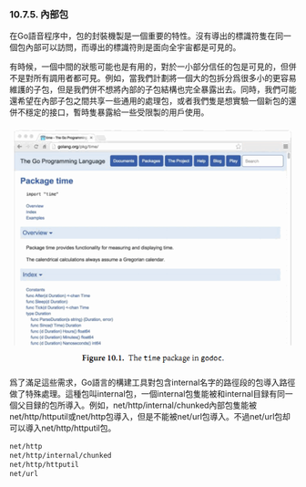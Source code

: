 ### 10.7.5. 內部包

在Go語音程序中，包的封裝機製是一個重要的特性。沒有導出的標識符隻在同一個包內部可以訪問，而導出的標識符則是面向全宇宙都是可見的。

有時候，一個中間的狀態可能也是有用的，對於一小部分信任的包是可見的，但併不是對所有調用者都可見。例如，當我們計劃將一個大的包拆分爲很多小的更容易維護的子包，但是我們併不想將內部的子包結構也完全暴露出去。同時，我們可能還希望在內部子包之間共享一些通用的處理包，或者我們隻是想實驗一個新包的還併不穩定的接口，暫時隻暴露給一些受限製的用戶使用。

![](../images/ch10-01.png)

爲了滿足這些需求，Go語言的構建工具對包含internal名字的路徑段的包導入路徑做了特殊處理。這種包叫internal包，一個internal包隻能被和internal目録有同一個父目録的包所導入。例如，net/http/internal/chunked內部包隻能被net/http/httputil或net/http包導入，但是不能被net/url包導入。不過net/url包却可以導入net/http/httputil包。

```
net/http
net/http/internal/chunked
net/http/httputil
net/url
```
